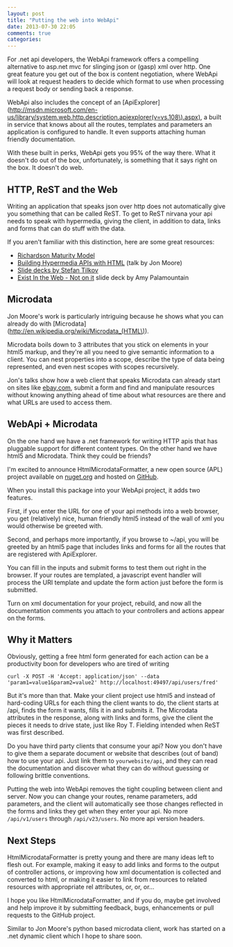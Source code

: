 ```yaml
---
layout: post
title: "Putting the web into WebApi"
date: 2013-07-30 22:05
comments: true
categories: 
---
```


For .net api developers, the WebApi framework offers a compelling alternative
to asp.net mvc for slinging json or (gasp) xml over http. One great feature
you get out of the box is content negotiation, where WebApi will look at
request headers to decide which format to use when processing a request
body or sending back a response.

WebApi also includes the concept of an [ApiExplorer](http://msdn.microsoft.com/en-us/library/system.web.http.description.apiexplorer(v=vs.108\).aspx),
a built in service that knows about all the routes, templates and parameters
an application is configured to handle. It even supports attaching human friendly
documentation.

With these built in perks, WebApi gets you 95% of the way there. What it
doesn't do out of the box, unfortunately, is something that it says right
on the box. It doesn't do web.

HTTP, ReST and the Web
----------------------

Writing an application that speaks json over http does not automatically give
you something that can be called ReST. To get to ReST nirvana your api needs
to speak with hypermedia, giving the client, in addition to data, links and forms
that can do stuff with the data.

If you aren't familiar with this distinction, here are some great resources:

* [Richardson Maturity Model](http://martinfowler.com/articles/richardsonMaturityModel.html)
* [Building Hypermedia APIs with HTML](http://www.infoq.com/presentations/web-api-html) (talk by Jon Moore)
* [Slide decks by Stefan Tilkov](https://speakerdeck.com/stilkov)
* [Exist In the Web - Not on it](https://speakerdeck.com/ammeep/exist-in-the-web-not-on-it) slide deck by Amy Palamountain

Microdata
---------

Jon Moore's work is particularly intriguing because he shows what
you can already do with [Microdata](http://en.wikipedia.org/wiki/Microdata_(HTML\)).

Microdata boils down to 3 attributes that you stick on elements in your
html5 markup, and they're all you need to give semantic information
to a client. You can nest properties into a scope, describe the type of data
being represented, and even nest scopes with scopes recursively.

Jon's talks show how a web client that speaks Microdata can already start
on sites like [ebay.com](http://ebay.com/), submit a form and find and manipulate
resources without knowing anything ahead of time about what resources are there and
what URLs are used to access them.

WebApi + Microdata
------------------

On the one hand we have a .net framework for writing HTTP apis that
has pluggable support for different content types. On the other hand we
have html5 and Microdata. Think they could be friends?

I'm excited to announce HtmlMicrodataFormatter,
a new open source (APL) project available
on [nuget.org]()
and hosted on [GitHub](https://github.com/themotleyfool/AspNet.WebApi.HtmlMicrodataFormatter).

When you install this package into your WebApi project, it adds two
features.

First, if you enter the URL for one of your api methods into a web
browser, you get (relatively) nice, human friendly html5 instead
of the wall of xml you would otherwise be greeted with.

Second, and perhaps more importantly, if you browse to ~/api,
you will be greeted by an html5 page that includes links and
forms for all the routes that are registered with ApiExplorer.

You can fill in the inputs and submit forms to test them out
right in the browser. If your routes are templated, a javascript
event handler will process the URI template and update the form
action just before the form is submitted.

Turn on xml documentation for your project, rebuild, and now
all the documentation comments you attach to your controllers
and actions appear on the forms.

Why it Matters
--------------

Obviously, getting a free html form generated for
each action can be a productivity boon for developers who
are tired of writing

    curl -X POST -H 'Accept: application/json' --data 'param1=value1&param2=value2' http://localhost:49497/api/users/fred'
    
But it's more than that. Make your client project use html5
and instead of hard-coding URLs for each thing the client
wants to do, the client starts at /api, finds the form it wants,
fills it in and submits it. The Microdata attributes in
the response, along with links and forms, give the client
the pieces it needs to drive state, just like Roy T. Fielding
intended when ReST was first described.

Do you have third party clients that consume your api? Now you
don't have to give them a separate document or website
that describes (out of band) how to use your api. Just
link them to `yourwebsite/api`, and they can read the
documentation and discover what they can do without
guessing or following brittle conventions.

Putting the web into WebApi removes the tight coupling
between client and server. Now you can change your routes,
rename parameters, add parameters, and the client will
automatically see those changes reflected in the forms
and links they get when they enter your api. No more `/api/v1/users`
through `/api/v23/users`. No more api version headers.

Next Steps
----------

HtmlMicrodataFormatter is pretty young and there are
many ideas left to flesh out. For example, making it easy to add
links and forms to the output of controller actions,
or improving how xml documentation is collected and
converted to html, or making it easier to link from
resources to related resources with appropriate rel
attributes, or, or, or…

I hope you like HtmlMicrodataFormatter, and if you
do, maybe get involved and help improve it by
submitting feedback, bugs, enhancements or pull
requests to the GitHub project.

Similar to Jon Moore's python based microdata
client, work has started on a .net dynamic
client which I hope to share soon.


